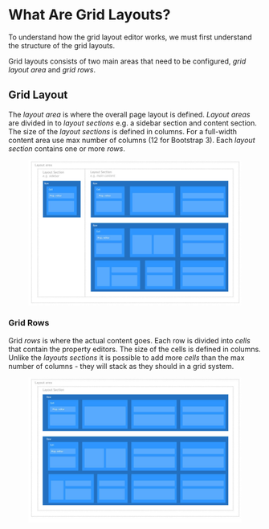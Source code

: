 # What Are Grid Layouts?

To understand how the grid layout editor works, we must first understand the structure of the grid layouts.

Grid layouts consists of two main areas that need to be configured, _grid layout area_ and _grid rows_.

## Grid Layout

The _layout area_ is where the overall page layout is defined. _Layout areas_ are divided in to _layout sections_ e.g. a sidebar section and content section. The size of the _layout sections_ is defined in columns. For a full-width content area use max number of columns (12 for Bootstrap 3). Each _layout section_ contains one or more _rows_.

<figure><img src="../../../../../../../10/umbraco-cms/fundamentals/backoffice/property-editors/built-in-property-editors/grid-layout/Images/Grid-layout-rows.jpg" alt=""><figcaption></figcaption></figure>

### Grid Rows

Grid _rows_ is where the actual content goes. Each row is divided into _cells_ that contain the property editors. The size of the cells is defined in columns. Unlike the _layouts sections_ it is possible to add more _cells_ than the max number of columns - they will stack as they should in a grid system.

<figure><img src="../../../../../../../10/umbraco-cms/fundamentals/backoffice/property-editors/built-in-property-editors/grid-layout/Images/Grid-layout-NO-SIDEBAR-rows.jpg" alt=""><figcaption></figcaption></figure>
